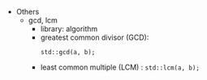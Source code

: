 * Others
	* gcd, lcm
		* library: algorithm
		* greatest common divisor (GCD): 
			<pre><code>std::gcd(a, b);</code></pre>
		* least common multiple (LCM) : <code>std::lcm(a, b);</code>
